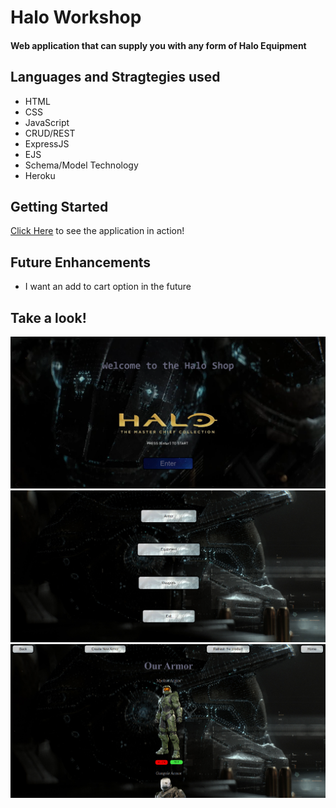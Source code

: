 <h1>Halo Workshop</h1>
<h4>Web application that can supply you with any form of Halo Equipment<h4>

<h2>Languages and Stragtegies used</h2>
<ul>
<li>HTML</li>
<li>CSS</li>
<li>JavaScript</li>
<li>CRUD/REST</li>
<li>ExpressJS</li>
<li>EJS</li>
<li>Schema/Model Technology</li>
<li>Heroku</li>
</ul>

<h2>Getting Started</h2>

[Click Here]()  to see the application in action! 

<h2>Future Enhancements</h2>

<ul>
<li> I want an add to cart option in the future</li>
</ul>
  
<h2>Take a look!</h2>


![Screenshot!](Screenshot1.PNG)
![Screenshot!](Screenshot2.PNG)
![Screenshot!](Screenshot3.PNG)




